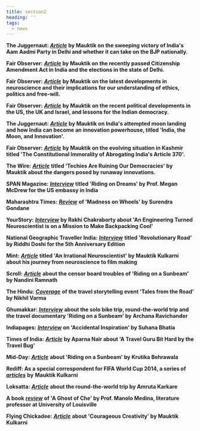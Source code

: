 ```yaml
---
title: section2
heading: ''
tags:
  - news
---
```

**The Juggernaut: *[Article](https://www.thejuggernaut.com/india-aam-aadmi-party)* by Mauktik on the sweeping victory of India's Aam Aadmi Party in Delhi and whether it can take on the BJP nationally.**

**Fair Observer:** [](https://www.fairobserver.com/region/central_south_asia/india-citizenship-amendment-act-protests-bjp-aap-win-delhi-news-13321/)***[Article](https://www.fairobserver.com/region/central_south_asia/india-citizenship-amendment-act-protests-bjp-aap-win-delhi-news-13321/)* by Mauktik on the recently passed Citizenship Amendment Act in India and the elections in the state of Delhi.**

**Fair Observer:** ***[Article](https://www.fairobserver.com/more/science/artificial-intelligence-ai-news-neuroscience-science-news-today-47191/)*** **by Mauktik on the latest developments in neuroscience and their implications for our understanding of ethics, politics and free-will.**

**Fair Observer:** ***[Article](https://www.fairobserver.com/region/central_south_asia/democracy-india-israel-benjamin-netanyahu-brexit-donald-trump-impeachment-world-news-79482/)*** **by Mauktik on the recent political developments in the US, the UK and Israel, and lessons for the Indian democracy.**

**The Juggernaut:** ***[Article](https://thejuggernaut.com/article?id=O0FiGDeyqBSMN7jcZcxm5)*** **by Mauktik on India's attempted moon landing and how India can become an innovation powerhouse, titled 'India, the Moon, and Innovation'.**

**Fair Observer:** ***[Article](https://www.fairobserver.com/region/central_south_asia/kashmir-news-india-article-370-jammu-kashmir-world-news-32390/)*** **by Mauktik on the evolving situation in Kashmir titled 'The Constitutional Immorality of Abrogating India's Article 370'.**

**The Wire:** ***[Article](https://thewire.in/tech/connectivity-social-media-miniaturisation-electronics-democracy)*** **titled 'Techies Are Ruining Our Democracies' by Mauktik about the dangers posed by runaway innovations.**

**SPAN Magazine:** ***[Interview](https://span.state.gov/travel/mauktik-kulkarni/20181201)*** **titled 'Riding on Dreams' by Prof. Megan McDrew for the US embassy in India**

**Maharashtra Times:** ***[Review](https://maharashtratimes.indiatimes.com/editorial/samwad/book-by-mauktik-kulkarni/articleshow/61507214.cms)*** **of 'Madness on Wheels' by Surendra Gondane**

**YourStory:** ***[Interview](https://yourstory.com/2014/09/riding-on-a-sunbeam/)*** **by Rakhi Chakraborty about 'An Engineering Turned Neuroscientist is on a Mission to Make Backpacking Cool'**

**National Geographic Traveller India:** ***[Interview](https://www.magzter.com/articles/1304/231845/5965bc80491cc)*** **titled 'Revolutionary Road' by Riddhi Doshi for the 5th Anniversary Edition**

**Mint:** ***[Article](https://www.livemint.com/Sundayapp/e6QXZ1rhcqNOyeD4uJe9MJ/An-irrational-neuroscientist.html)*** **titled 'An Irrational Neuroscientist' by Mauktik Kulkarni about his journey from neuroscience to film making**

**Scroll:** ***[Article](https://scroll.in/reel/808715/censor-board-finally-clears-a-documentary-featuring-captive-animals-cutting-out-the-animals)*** **about the censor board troubles of 'Riding on a Sunbeam' by Nandini Ramnath**

**The Hindu:** ***[Coverage](https://www.thehindu.com/todays-paper/tp-features/tp-metroplus/tales-from-the-road/article7191005.ece)*** **of the travel storytelling event 'Tales from the Road' by Nikhil Varma**

**Ghumakkar:** ***[Interview](https://www.ghumakkar.com/ghumakkar-interview-mauktik-kulkarni/)*** **about the solo bike trip, round-the-world trip and the travel documentary 'Riding on a Sunbeam' by Archana Ravichander**

**Indiapages:** ***[Interview](https://www.indiapages.in/mystory-mauktik-kulkarni-7794.html)*** **on 'Accidental Inspiration' by Suhana Bhatia**

**Times of India:** ***[Article](https://timesofindia.indiatimes.com/city/nagpur/A-travel-guru-bit-hard-by-the-travel-bug/articleshow/40875655.cms)*** **by Aparna Nair about 'A Travel Guru Bit Hard by the Travel Bug'**

**Mid-Day:** ***[Article](https://www.mid-day.com/articles/new-documentary-takes-you-from-mumbai-to-nagaland-via-10-cities-on-boat-bike-and-bullock/17262179)*** **about 'Riding on a Sunbeam' by Krutika Behrawala**

**Rediff: As a special correspondent for FIFA World Cup 2014, a series of** ***[articles](https://realtime.rediff.com/news/mauktik-kulkarni?service=site-search)*** **by** **Mauktik Kulkarni**

**Loksatta:** ***[Article](https://www.loksatta.com/lokrang-news/world-trip-by-mauktik-kulkarni-202309/)*** **about the round-the-world trip by Amruta Karkare**

**A book** ***[review](http://www.medina502.com/classes/a-ghost-of-che.html)*** **of 'A Ghost of Che' by Prof. Manolo Medina, literature professor at University of Louisville**

**Flying Chickadee:** ***[Article](http://www.flyingchickadee.com/Microzines/Courageous%20Creativity%20March2013.pdf)*** **about 'Courageous Creativity' by Mauktik Kulkarni**
